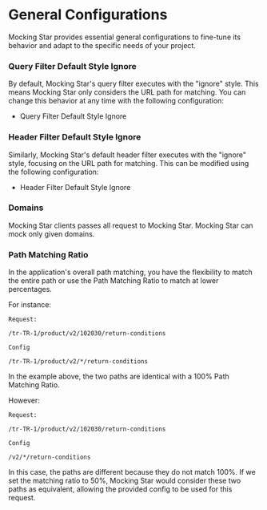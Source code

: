 # General Configurations

Mocking Star provides essential general configurations to fine-tune its behavior and adapt to the specific needs of your project.



### Query Filter Default Style Ignore
By default, Mocking Star's query filter executes with the "ignore" style. This means Mocking Star only considers the URL path for matching. You can change this behavior at any time with the following configuration:
- Query Filter Default Style Ignore


### Header Filter Default Style Ignore
Similarly, Mocking Star's default header filter executes with the "ignore" style, focusing on the URL path for matching. This can be modified using the following configuration:

- Header Filter Default Style Ignore

### Domains
Mocking Star clients passes all request to Mocking Star. Mocking Star can mock only given domains.

### Path Matching Ratio
In the application's overall path matching, you have the flexibility to match the entire path or use the Path Matching Ratio to match at lower percentages.

For instance:


```
Request:

/tr-TR-1/product/v2/102030/return-conditions
```

```
Config

/tr-TR-1/product/v2/*/return-conditions
```

In the example above, the two paths are identical with a 100% Path Matching Ratio.

However:

```
Request:

/tr-TR-1/product/v2/102030/return-conditions
```

```
Config

/v2/*/return-conditions
```

In this case, the paths are different because they do not match 100%. If we set the matching ratio to 50%, Mocking Star would consider these two paths as equivalent, allowing the provided config to be used for this request.
